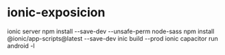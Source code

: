 # ionic-exposicion

 ionic server
npm install --save-dev  --unsafe-perm node-sass
npm install @ionic/app-scripts@latest --save-dev
inic build --prod 
ionic capacitor run android -l  
